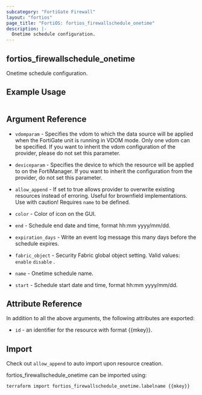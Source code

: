 ```yaml
---
subcategory: "FortiGate Firewall"
layout: "fortios"
page_title: "FortiOS: fortios_firewallschedule_onetime"
description: |-
  Onetime schedule configuration.
---
```


## fortios_firewallschedule_onetime
Onetime schedule configuration.

## Example Usage

```hcl

```

## Argument Reference
* `vdomparam` - Specifies the vdom to which the data source will be applied when the FortiGate unit is running in VDOM mode. Only one vdom can be specified. If you want to inherit the vdom configuration of the provider, please do not set this parameter.
* `deviceparam` - Specifies the device to which the resource will be applied to on the FortiManager. If you want to inherit the configuration from the provider, do not set this parameter.
* `allow_append` - If set to true allows provider to overwrite existing resources instead of erroring. Useful for brownfield implementations. Use with caution! Requires `name` to be defined.

* `color` - Color of icon on the GUI.
* `end` - Schedule end date and time, format hh:mm yyyy/mm/dd.
* `expiration_days` - Write an event log message this many days before the schedule expires.
* `fabric_object` - Security Fabric global object setting. Valid values: `enable` `disable` .
* `name` - Onetime schedule name.
* `start` - Schedule start date and time, format hh:mm yyyy/mm/dd.

## Attribute Reference

In addition to all the above arguments, the following attributes are exported:
* `id` - an identifier for the resource with format {{mkey}}.

## Import

Check out `allow_append` to auto import upon resource creation.

fortios_firewallschedule_onetime can be imported using:
```sh
terraform import fortios_firewallschedule_onetime.labelname {{mkey}}
```

